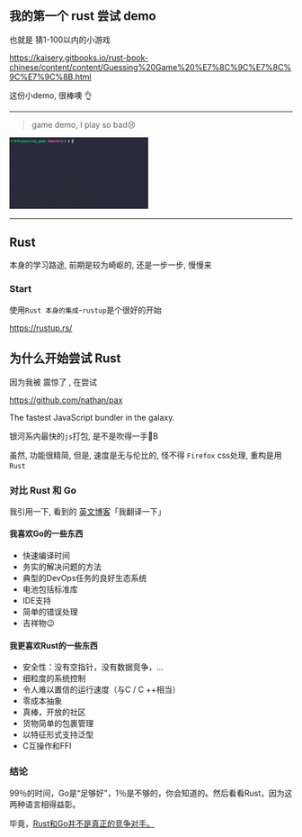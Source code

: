 ## 我的第一个 rust 尝试 demo

也就是 猜1-100以内的小游戏

https://kaisery.gitbooks.io/rust-book-chinese/content/content/Guessing%20Game%20%E7%8C%9C%E7%8C%9C%E7%9C%8B.html

这份小demo, 很棒噢 👌

---

> game demo, I play so bad😢

<img src="./imgs/game_demo.gif" width="49%">

---

## Rust

本身的学习路途, 前期是较为崎岖的, 还是一步一步, 慢慢来

### Start

使用`Rust 本身的集成`-`rustup`是个很好的开始

https://rustup.rs/

## 为什么开始尝试 Rust 

因为我被 震惊了 , 在尝试

https://github.com/nathan/pax

The fastest JavaScript bundler in the galaxy.

银河系内最快的`js`打包, 是不是吹得一手🐂B

虽然, 功能很精简, 但是, 速度是无与伦比的, 怪不得 `Firefox` css处理, 重构是用 `Rust`


### 对比 Rust 和 Go

我引用一下, 看到的 [英文博客](https://matthias-endler.de/2017/go-vs-rust/)「我翻译一下」

#### 我喜欢Go的一些东西

- 快速编译时间
- 务实的解决问题的方法
- 典型的DevOps任务的良好生态系统
- 电池包括标准库
- IDE支持
- 简单的错误处理
- 吉祥物😉

#### 我更喜欢Rust的一些东西

- 安全性：没有空指针，没有数据竞争，...
- 细粒度的系统控制
- 令人难以置信的运行速度（与C / C ++相当）
- 零成本抽象
- 真棒，开放的社区
- 货物简单的包裹管理
- 以特征形式支持泛型
- C互操作和FFI

### 结论

99％的时间，Go是“足够好”，1％是不够的，你会知道的。然后看看Rust，因为这两种语言相得益彰。

毕竟，[Rust和Go并不是真正的竞争对手。](https://dave.cheney.net/2015/07/02/why-go-and-rust-are-not-competitors)
